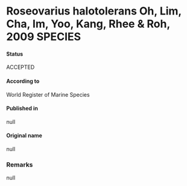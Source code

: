 Roseovarius halotolerans Oh, Lim, Cha, Im, Yoo, Kang, Rhee & Roh, 2009 SPECIES
=======

#### Status
ACCEPTED

#### According to
World Register of Marine Species

#### Published in
null

#### Original name
null

### Remarks
null